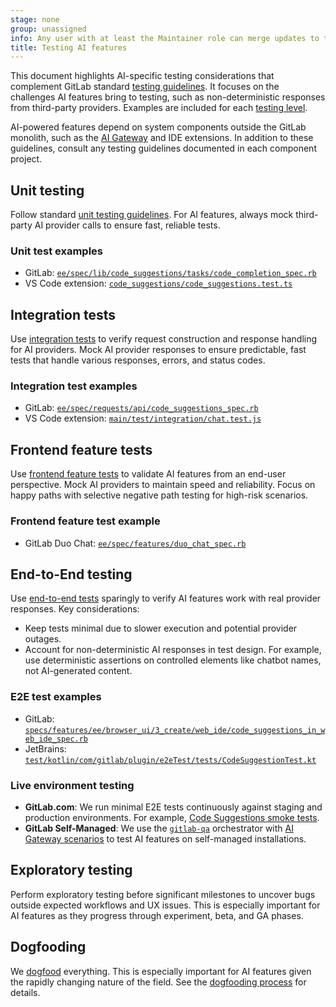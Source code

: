 ```yaml
---
stage: none
group: unassigned
info: Any user with at least the Maintainer role can merge updates to this content. For details, see https://docs.gitlab.com/development/development_processes/#development-guidelines-review.
title: Testing AI features
---
```


This document highlights AI-specific testing considerations that complement GitLab standard [testing guidelines](_index.md). It focuses on the challenges AI features bring to testing, such as non-deterministic responses from third-party providers. Examples are included for each [testing level](testing_levels.md).

AI-powered features depend on system components outside the GitLab monolith, such as the [AI Gateway](https://gitlab.com/gitlab-org/modelops/applied-ml/code-suggestions/ai-assist) and IDE extensions.
In addition to these guidelines, consult any testing guidelines documented in each component project.

## Unit testing

Follow standard [unit testing guidelines](testing_levels.md#unit-tests). For AI features, always mock third-party AI provider calls to ensure fast, reliable tests.

### Unit test examples

- GitLab: [`ee/spec/lib/code_suggestions/tasks/code_completion_spec.rb`](https://gitlab.com/gitlab-org/gitlab/-/blob/904dfcf962234e18f1eef395507e959b42d17251/ee/spec/lib/code_suggestions/tasks/code_completion_spec.rb)
- VS Code extension: [`code_suggestions/code_suggestions.test.ts`](https://gitlab.com/gitlab-org/gitlab-vscode-extension/-/blob/adedfb4189de63e7041c18e5657c048b1adfc28a/src/common/code_suggestions/code_suggestions.test.ts)

## Integration tests

Use [integration tests](testing_levels.md#integration-tests) to verify request construction and response handling for AI providers. Mock AI provider responses to ensure predictable, fast tests that handle various responses, errors, and status codes.

### Integration test examples

- GitLab: [`ee/spec/requests/api/code_suggestions_spec.rb`](https://gitlab.com/gitlab-org/gitlab/-/blob/57d17110ef8f137ec8c1507e8d1a60ec194d6876/ee/spec/requests/api/code_suggestions_spec.rb)
- VS Code extension: [`main/test/integration/chat.test.js`](https://gitlab.com/gitlab-org/gitlab-vscode-extension/-/blob/adedfb4189de63e7041c18e5657c048b1adfc28a/test/integration/chat.test.js)

## Frontend feature tests

Use [frontend feature tests](testing_levels.md#frontend-feature-tests) to validate AI features from an end-user perspective. Mock AI providers to maintain speed and reliability. Focus on happy paths with selective negative path testing for high-risk scenarios.

### Frontend feature test example

- GitLab Duo Chat: [`ee/spec/features/duo_chat_spec.rb`](https://gitlab.com/gitlab-org/gitlab/-/blob/57d17110ef8f137ec8c1507e8d1a60ec194d6876/ee/spec/features/duo_chat_spec.rb)

## End-to-End testing

Use [end-to-end tests](end_to_end/_index.md) sparingly to verify AI features work with real provider responses. Key considerations:

- Keep tests minimal due to slower execution and potential provider outages.
- Account for non-deterministic AI responses in test design. For example, use deterministic assertions on controlled elements like chatbot names, not AI-generated content.

### E2E test examples

- GitLab: [`specs/features/ee/browser_ui/3_create/web_ide/code_suggestions_in_web_ide_spec.rb`](https://gitlab.com/gitlab-org/gitlab/-/blob/57d17110ef8f137ec8c1507e8d1a60ec194d6876/qa/qa/specs/features/ee/browser_ui/3_create/web_ide/code_suggestions_in_web_ide_spec.rb)
- JetBrains:
[`test/kotlin/com/gitlab/plugin/e2eTest/tests/CodeSuggestionTest.kt`](https://gitlab.com/gitlab-org/editor-extensions/gitlab-jetbrains-plugin/-/blob/72bf52a7a652794546e7def85ea30a6fdd40a6f9/src/test/kotlin/com/gitlab/plugin/e2eTest/tests/CodeSuggestionTest.kt)

### Live environment testing

- **GitLab.com**: We run minimal E2E tests continuously against staging and production environments. For example, [Code Suggestions smoke tests](https://gitlab.com/gitlab-org/gitlab/-/blob/57d17110ef8f137ec8c1507e8d1a60ec194d6876/qa/qa/specs/features/ee/browser_ui/3_create/web_ide/code_suggestions_in_web_ide_spec.rb#L75).
- **GitLab Self-Managed**: We use the [`gitlab-qa`](https://gitlab.com/gitlab-org/gitlab-qa) orchestrator with [AI Gateway scenarios](https://gitlab.com/gitlab-org/gitlab-qa/-/blob/master/docs/what_tests_can_be_run.md#aigateway-scenarios) to test AI features on self-managed installations.

## Exploratory testing

Perform exploratory testing before significant milestones to uncover bugs outside expected workflows and UX issues. This is especially important for AI features as they progress through experiment, beta, and GA phases.

## Dogfooding

We [dogfood](https://handbook.gitlab.com/handbook/engineering/development/principles/#dogfooding) everything. This is especially important for AI features given the rapidly changing nature of the field. See the [dogfooding process](https://handbook.gitlab.com/handbook/product/product-processes/dogfooding-for-r-d/) for details.
